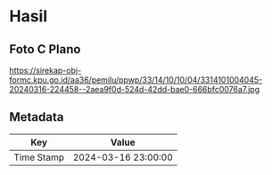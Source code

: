 # Hasil

## Foto C Plano

https://sirekap-obj-formc.kpu.go.id/aa36/pemilu/ppwp/33/14/10/10/04/3314101004045-20240316-224458--2aea9f0d-524d-42dd-bae0-666bfc0076a7.jpg


## Metadata

| Key        | Value               |
| ---------- | ------------------- |
| Time Stamp | 2024-03-16 23:00:00 |



